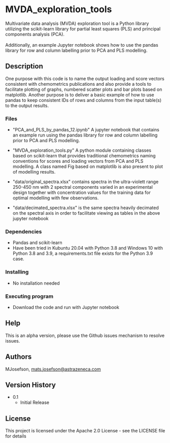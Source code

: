 # MVDA_exploration_tools

Multivariate data analysis (MVDA) exploration tool is a Python library utilizing the scikit-learn library for partial least squares (PLS) and principal components analysis (PCA). <br><br>
Additionally, an example Jupyter notebook shows how to use the pandas library for row and column labelling prior to PCA and PLS modelling.


## Description
One purpose with this code is to name the output loading and score vectors consistent with chemometrics publications and also provide a tools to facilitate plotting of graphs, numbered scatter plots and bar plots based on matplotlib. Another purpose is to deliver a basic example of how to use pandas to keep consistent IDs of rows and columns from the input table(s) to the output results.
### Files
- "PCA_and_PLS_by_pandas_12.ipynb" A jupyter notebook that contains an example run using the pandas library for row and column labelling prior to PCA and PLS modelling. 

- "MVDA_exploration_tools.py" A python module containing classes based on scikit-learn that provides traditional chemometrics naming conventions for scores and loading vectors from PCA and PLS modelling.  A class named Fig based on matplotlib is also present to plot of modelling results.

- "data/original_spectra.xlsx" contains spectra in the ultra-violett range 250-450 nm with 2 spectral components varied in an experimental design together with concentration values for the training data for optimal modelling with few observations.

- "data/decimated_spectra.xlsx" is the same spectra heavily decimated on the spectral axis in order to facilitate viewing as tables in the above jupyter notebook


### Dependencies

* Pandas and scikit-learn
* Have been tried in Kubuntu 20.04 with Python 3.8 and Windows 10 with Python 3.8 and 3.9, a requirements.txt file exists for the Python 3.9 case.

### Installing

* No installation needed 

### Executing program

* Download the code and run with Jupyter notebook

## Help

This is an alpha version, please use the Github issues mechanism to resolve issues. 


## Authors

MJosefson, mats.josefson@astrazeneca.com

## Version History


* 0.1
    * Initial Release

## License

This project is licensed under the Apache 2.0 License - see the LICENSE file for details 

